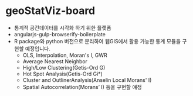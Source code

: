 # geoStatViz-board

- 통계적 공간데이터를 시각화 하기 위한 플랫폼
- angularjs-gulp-browserify-boilerplate
- R package와 python 버전으로 분리하여 웹GIS에서 활용 가능한 통계 모듈을 구현할 예정입니다.
  * OLS, Interpolation, Moran's I, GWR 
  * Average Nearest Neighbor
  * High/Low Clustering(Getis-Ord G) 
  * Hot Spot Analysis(Getis-Ord Gi*)
  * Cluster and OutlinerAnalysis(Anselin Local Morans' I)
  * Spatial Autocorrelation(Morans’ I) 등을 구현할 얘정